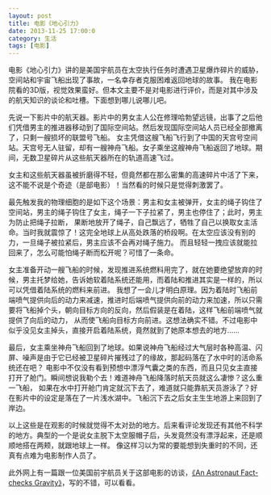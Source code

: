 ```yaml
---
layout: post
title: 电影《地心引力》
date: 2013-11-25 17:00:0
category: 生活
tags: [电影]
---
```


电影《地心引力》讲的是美国宇航员在太空执行任务时遭遇卫星爆炸碎片的威胁，空间站和宇宙飞船出现了事故，一名幸存者克服困难返回地球的故事。
我在电影院看的3D版，视觉效果蛮好。但本文主要不是对电影进行评价，而是对其中涉及的航天知识的谈论和吐槽。下面想到哪儿说哪儿吧。

<!--more-->

先说一下影片中的航天器。影片中的男女主人公在修理哈勃望远镜，出事了之后他们凭借男主的推进器移动到了国际空间站。然后发现国际空间站人员已经全部撤离了，只剩一艘损坏的联盟号飞船。
女主凭借这艘飞船飞行到了中国的天宫号空间站。天宫号无人驻留，却有一艘神舟飞船。女子乘坐这艘神舟飞船返回了地球。期间，无数卫星碎片从这些航天器所在的轨道高速飞过。

女主和这些航天器虽被折磨得不轻，但竟然都在那么密集的高速碎片中活了下来，这不能不说是个奇迹（是部电影）！当然看的时候只是觉得刺激罢了。

最先触发我的物理细胞的是如下这个场景：男主和女主被弹开，女主的绳子钩住了空间站，男主的绳子钩住了女主，绳子一下子拉紧了，男主也停住了；此时，男主为防止把绳子拉断，
果断地放开了绳子，自己飘远了，牺牲了自己以换取女主活命。当时我就震惊了！这完全地球上从高处跌落的桥段啊。在太空应该没有别的力，一旦绳子被拉紧后，男主应该不会再对绳子施力。
而且轻轻一拽应该就能拉回来了，怎么可能怕绳子断而松开呢？可惜了一条命。

女主准备开动一艘飞船的时候，发现推进系统燃料用完了，就在她要绝望放弃的时候，男主托梦给她，告诉她软着陆系统还能用，而着陆和推进其实是一样的，所以可以凭借着陆系统的燃料来前进。
我想了一会儿才明白原理。因为着陆时飞船前端喷气提供向后的动力来减速，推进时后端喷气提供向前的动力来加速，所以只需要将飞船掉个头，朝向目标方向的反向，然后假装是在着陆，这样飞船前端喷气就提供了向后的动力，
从而使飞船向目标方向前进。这想法确实不错。不过电影中似乎没见女主掉头，直接开启着陆系统，竟然就到了她原本想去的地方……

最后，女主乘坐神舟飞船回到了地球。如果说神舟飞船经过大气层时各种高温、闪屏、噪声是由于它已经被卫星碎片摧残过了的缘故，那起码落在了水中时的活命系统还在吧？
电影中不仅没有看到预想中漂浮气囊之类的东西，而且只见女主直接打开了舱门。瞬间想说我勒个去！难道神舟飞船降落时航天员就这么凄惨？这么重一飞船，
如果在水中打开舱门肯定就沉下去了，难道就只能靠航天员游泳了？好在影片中的设定是落在了一片浅水湖中。飞船沉下去之后女主生生地游上来回到了岸边。

以上这些是在观影的时候就觉得不太对劲的地方。后来看评论发现还有其他不科学的地方。典型的一个是说女主脱下太空服帽子后，头发竟然没有漂浮起来，还是顺顺地搭在两颊，就跟地球上一样。
像这样习以为常的要能想到失重时的不同，还真有点难为电影制作人员了。

此外网上有一篇跟一位美国前宇航员关于这部电影的访谈，[《An Astronaut Fact-checks Gravity》](http://www.vulture.com/2013/10/astronaut-fact-checks-gravity.html)，写的不错，可以看看。